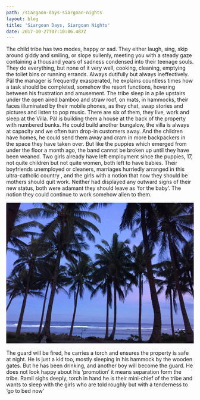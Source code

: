 ```yaml
---
path: /siargaon-days-siargoan-nights
layout: blog
title: 'Siargoan Days, Siargoan Nights'
date: 2017-10-27T07:10:06.487Z
---
```

The child tribe has two modes, happy or sad. They either laugh, sing, skip around giddy and smiling, or slope sullenly, meeting you with a steady gaze containing a thousand years of sadness condensed into their teenage souls. They do everything, but none of it very well, cooking, cleaning, emptying the toilet bins or running errands. Always dutifully but always ineffectively. Päl the manager is frequently exasperated, he explains countless times how a task should be completed, somehow the resort functions, hovering between his frustration and amusement. The tribe sleep in a pile upstairs under the open aired bamboo and straw roof, on mats, in hammocks, their faces illuminated by their mobile phones, as they chat, swap stories and pictures and listen to pop music. There are six of them, they live, work and sleep at the Villa. Päl is building them a house at the back of the property with numbered bunks. He could build another bungalow, the villa is always at capacity and we often turn drop-in customers away. And the children have homes, he could send them away and cram in more backpackers in the space they have taken over. But like the puppies which emerged from under the floor a month ago, the band cannot be broken up until they have been weaned. Two girls already have left employment since the puppies, 17, not quite children but not quite women, both left to have babies. Their boyfriends unemployed or cleaners, marriages hurriedly arranged in this ultra-catholic country , and the girls with a notion that now they should be mothers should quit work. Neither had displayed any outward signs of their new status, both were adamant they should leave as ‘for the baby’. The notion they could continue to work somehow alien to them.

![Palm trees at night](/src/pages/posts/uploads/IMG_3752.JPG)

The guard will be fired, he carries a torch and ensures the property is safe at night. He is just a kid too, mostly sleeping in his hammock by the wooden gates. But he has been drinking, and another boy will become the guard. He does not look happy about his ‘promotion’ it means separation form the tribe. Ramil sighs deeply, torch in hand he is their mini-chief of the tribe and wants to sleep with the girls who are told roughly but with a tenderness to ‘go to bed now’
